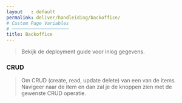 ```yaml
---
layout   : default
permalink: deliver/handleiding/backoffice/
# Custom Page Variables
# ─────────────────────
title: Backoffice
---
```


> Bekijk de deployment guide voor inlog gegevens. 

### CRUD

> Om CRUD (create, read, update delete) van een van de items. Navigeer naar de item en dan zal je de knoppen zien met de gewenste CRUD operatie.